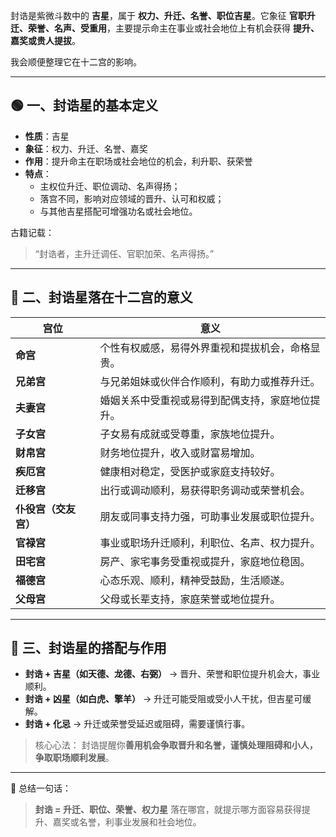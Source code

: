 封诰是紫微斗数中的 **吉星**，属于 **权力、升迁、名誉、职位吉星**。它象征 **官职升迁、荣誉、名声、受重用**，主要提示命主在事业或社会地位上有机会获得 **提升、嘉奖或贵人提拔**。

我会顺便整理它在十二宫的影响。

------

## 🟢 一、封诰星的基本定义

- **性质**：吉星
- **象征**：权力、升迁、名誉、嘉奖
- **作用**：提升命主在职场或社会地位的机会，利升职、获荣誉
- **特点**：
  - 主权位升迁、职位调动、名声得扬；
  - 落宫不同，影响对应领域的晋升、认可和权威；
  - 与其他吉星搭配可增强功名或社会地位。

古籍记载：

> “封诰者，主升迁调任、官职加荣、名声得扬。”

------

## 🧩 二、封诰星落在十二宫的意义

| 宫位                 | 意义                                             |
| -------------------- | ------------------------------------------------ |
| **命宫**             | 个性有权威感，易得外界重视和提拔机会，命格显贵。 |
| **兄弟宫**           | 与兄弟姐妹或伙伴合作顺利，有助力或推荐升迁。     |
| **夫妻宫**           | 婚姻关系中受重视或易得到配偶支持，家庭地位提升。 |
| **子女宫**           | 子女易有成就或受尊重，家族地位提升。             |
| **财帛宫**           | 财务地位提升，收入或财富易增加。                 |
| **疾厄宫**           | 健康相对稳定，受医护或家庭支持较好。             |
| **迁移宫**           | 出行或调动顺利，易获得职务调动或荣誉机会。       |
| **仆役宫（交友宫）** | 朋友或同事支持力强，可助事业发展或职位提升。     |
| **官禄宫**           | 事业或职场升迁顺利，利职位、名声、权力提升。     |
| **田宅宫**           | 房产、家宅事务受重视或提升，家庭地位稳固。       |
| **福德宫**           | 心态乐观、顺利，精神受鼓励，生活顺遂。           |
| **父母宫**           | 父母或长辈支持，家庭荣誉或地位提升。             |

------

## 🔮 三、封诰星的搭配与作用

- **封诰 + 吉星（如天德、龙德、右弼）** → 晋升、荣誉和职位提升机会大，事业顺利。
- **封诰 + 凶星（如白虎、擎羊）** → 升迁可能受阻或受小人干扰，但吉星可缓解。
- **封诰 + 化忌** → 升迁或荣誉受延迟或阻碍，需要谨慎行事。

> 核心心法：
>  封诰提醒你**善用机会争取晋升和名誉，谨慎处理阻碍和小人，争取职场顺利发展**。

------

📘 总结一句话：

> **封诰 = 升迁、职位、荣誉、权力星**
>  落在哪宫，就提示哪方面容易获得提升、嘉奖或名誉，利事业发展和社会地位。